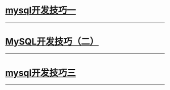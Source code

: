 # [mysql开发技巧一](https://www.imooc.com/learn/398)


------------------------------------------------------
# [MySQL开发技巧（二）](https://www.imooc.com/learn/427)




------------------------------------------------------
# [mysql开发技巧三](https://www.imooc.com/learn/449)




------------------------------------------------------

